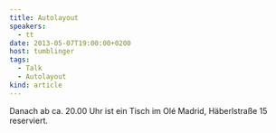 ```yaml
--- 
title: Autolayout
speakers:
  - tt
date: 2013-05-07T19:00:00+0200
host: tumblinger
tags:
  - Talk
  - Autolayout
kind: article
---
```


Danach ab ca. 20.00 Uhr ist ein Tisch im Olé Madrid, Häberlstraße 15 reserviert.